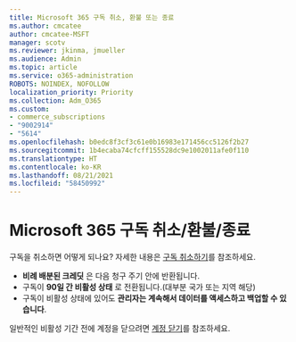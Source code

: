 ```yaml
---
title: Microsoft 365 구독 취소, 환불 또는 종료
ms.author: cmcatee
author: cmcatee-MSFT
manager: scotv
ms.reviewer: jkinma, jmueller
ms.audience: Admin
ms.topic: article
ms.service: o365-administration
ROBOTS: NOINDEX, NOFOLLOW
localization_priority: Priority
ms.collection: Adm_O365
ms.custom:
- commerce_subscriptions
- "9002914"
- "5614"
ms.openlocfilehash: b0edc8f3cf3c61e0b16983e171456cc5126f2b27
ms.sourcegitcommit: 1b4ecaba74cfcff155528dc9e1002011afe0f110
ms.translationtype: HT
ms.contentlocale: ko-KR
ms.lasthandoff: 08/21/2021
ms.locfileid: "58450992"
---
```

# <a name="cancelrefundclose-your-microsoft-365-subscription"></a>Microsoft 365 구독 취소/환불/종료

구독을 취소하면 어떻게 되나요? 자세한 내용은 [구독 취소하기](https://docs.microsoft.com/microsoft-365/commerce/subscriptions/cancel-your-subscription?view=o365-worldwide)를 참조하세요.

- **비례 배분된 크레딧** 은 다음 청구 주기 안에 반환됩니다.
- 구독이 **90일 간 비활성 상태** 로 전환됩니다.(대부분 국가 또는 지역 해당)
- 구독이 비활성 상태에 있어도 **관리자는 계속해서 데이터를 액세스하고 백업할 수 있습니다**.

일반적인 비활성 기간 전에 계정을 닫으려면 [계정 닫기](https://docs.microsoft.com/microsoft-365/commerce/close-your-account?view=o365-worldwide)를 참조하세요.
